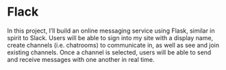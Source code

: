 # Flack

In this project, I’ll build an online messaging service using Flask, similar in spirit to Slack. Users will be able to sign into my site with a display name, create channels (i.e. chatrooms) to communicate in, as well as see and join existing channels. Once a channel is selected, users will be able to send and receive messages with one another in real time.
